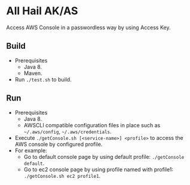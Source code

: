 # All Hail AK/AS
Access AWS Console in a passwordless way by using Access Key.

## Build 
+ Prerequisites
    - Java 8.
    - Maven.
+ Run `./test.sh` to build.

## Run
+ Prerequisites
    - Java 8.
    - AWSCLI compatible configuration files in place such as `~/.aws/config`, `~/.aws/credentials`.
+ Execute `./getConsole.sh [<service-name>] <profile>` to access the AWS console by configured profile.
+ For example: 
    - Go to default console page by using default profile: `./getConsole default`.
    - Go to ec2 console page by using profile named with profile1: `./getConsole.sh ec2 profile1`.
